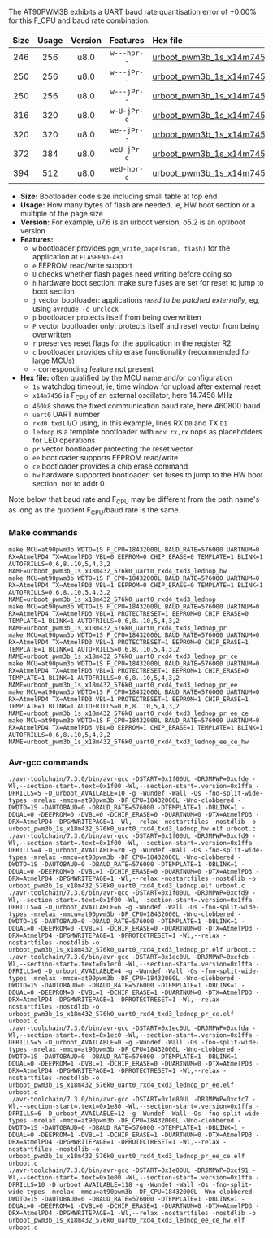 The AT90PWM3B exhibits a UART baud rate quantisation error of +0.00% for this F_CPU and baud rate combination.

|Size|Usage|Version|Features|Hex file|
|:-:|:-:|:-:|:-:|:--|
|246|256|u8.0|`w---hpr--`|[urboot_pwm3b_1s_x14m7456_460k8_uart0_rxd4_txd3_lednop_hw.hex](https://raw.githubusercontent.com/stefanrueger/urboot.hex/main/mcus/at90pwm3b/watchdog_1_s/external_oscillator_x/14m745600_hz/%2B460k8_baud/uart0_rxd4_txd3/lednop/urboot_pwm3b_1s_x14m7456_460k8_uart0_rxd4_txd3_lednop_hw.hex)|
|250|256|u8.0|`w---jPr--`|[urboot_pwm3b_1s_x14m7456_460k8_uart0_rxd4_txd3_lednop.hex](https://raw.githubusercontent.com/stefanrueger/urboot.hex/main/mcus/at90pwm3b/watchdog_1_s/external_oscillator_x/14m745600_hz/%2B460k8_baud/uart0_rxd4_txd3/lednop/urboot_pwm3b_1s_x14m7456_460k8_uart0_rxd4_txd3_lednop.hex)|
|250|256|u8.0|`w---jPr--`|[urboot_pwm3b_1s_x14m7456_460k8_uart0_rxd4_txd3_lednop_pr.hex](https://raw.githubusercontent.com/stefanrueger/urboot.hex/main/mcus/at90pwm3b/watchdog_1_s/external_oscillator_x/14m745600_hz/%2B460k8_baud/uart0_rxd4_txd3/lednop/urboot_pwm3b_1s_x14m7456_460k8_uart0_rxd4_txd3_lednop_pr.hex)|
|316|320|u8.0|`w-U-jPr-c`|[urboot_pwm3b_1s_x14m7456_460k8_uart0_rxd4_txd3_lednop_pr_ce.hex](https://raw.githubusercontent.com/stefanrueger/urboot.hex/main/mcus/at90pwm3b/watchdog_1_s/external_oscillator_x/14m745600_hz/%2B460k8_baud/uart0_rxd4_txd3/lednop/urboot_pwm3b_1s_x14m7456_460k8_uart0_rxd4_txd3_lednop_pr_ce.hex)|
|320|320|u8.0|`we--jPr--`|[urboot_pwm3b_1s_x14m7456_460k8_uart0_rxd4_txd3_lednop_pr_ee.hex](https://raw.githubusercontent.com/stefanrueger/urboot.hex/main/mcus/at90pwm3b/watchdog_1_s/external_oscillator_x/14m745600_hz/%2B460k8_baud/uart0_rxd4_txd3/lednop/urboot_pwm3b_1s_x14m7456_460k8_uart0_rxd4_txd3_lednop_pr_ee.hex)|
|372|384|u8.0|`weU-jPr-c`|[urboot_pwm3b_1s_x14m7456_460k8_uart0_rxd4_txd3_lednop_pr_ee_ce.hex](https://raw.githubusercontent.com/stefanrueger/urboot.hex/main/mcus/at90pwm3b/watchdog_1_s/external_oscillator_x/14m745600_hz/%2B460k8_baud/uart0_rxd4_txd3/lednop/urboot_pwm3b_1s_x14m7456_460k8_uart0_rxd4_txd3_lednop_pr_ee_ce.hex)|
|394|512|u8.0|`weU-hpr-c`|[urboot_pwm3b_1s_x14m7456_460k8_uart0_rxd4_txd3_lednop_ee_ce_hw.hex](https://raw.githubusercontent.com/stefanrueger/urboot.hex/main/mcus/at90pwm3b/watchdog_1_s/external_oscillator_x/14m745600_hz/%2B460k8_baud/uart0_rxd4_txd3/lednop/urboot_pwm3b_1s_x14m7456_460k8_uart0_rxd4_txd3_lednop_ee_ce_hw.hex)|

- **Size:** Bootloader code size including small table at top end
- **Usage:** How many bytes of flash are needed, ie, HW boot section or a multiple of the page size
- **Version:** For example, u7.6 is an urboot version, o5.2 is an optiboot version
- **Features:**
  + `w` bootloader provides `pgm_write_page(sram, flash)` for the application at `FLASHEND-4+1`
  + `e` EEPROM read/write support
  + `U` checks whether flash pages need writing before doing so
  + `h` hardware boot section: make sure fuses are set for reset to jump to boot section
  + `j` vector bootloader: applications *need to be patched externally*, eg, using `avrdude -c urclock`
  + `p` bootloader protects itself from being overwritten
  + `P` vector bootloader only: protects itself and reset vector from being overwritten
  + `r` preserves reset flags for the application in the register R2
  + `c` bootloader provides chip erase functionality (recommended for large MCUs)
  + `-` corresponding feature not present
- **Hex file:** often qualified by the MCU name and/or configuration
  + `1s` watchdog timeout, ie, time window for upload after external reset
  + `x14m7456` is F<sub>CPU</sub> of an external oscillator, here 14.7456 MHz
  + `460k8` shows the fixed communication baud rate, here 460800 baud
  + `uart0` UART number
  + `rxd0 txd1` I/O using, in this example, lines RX `D0` and TX `D1`
  + `lednop` is a template bootloader with `mov rx,rx` nops as placeholders for LED operations
  + `pr` vector bootloader protecting the reset vector
  + `ee` bootloader supports EEPROM read/write
  + `ce` bootloader provides a chip erase command
  + `hw` hardware supported bootloader: set fuses to jump to the HW boot section, not to addr 0


Note below that baud rate and F<sub>CPU</sub> may be different from the path name's as long as the quotient F<sub>CPU</sub>/baud rate is the same.

### Make commands
```
make MCU=at90pwm3b WDTO=1S F_CPU=18432000L BAUD_RATE=576000 UARTNUM=0 RX=AtmelPD4 TX=AtmelPD3 VBL=0 EEPROM=0 CHIP_ERASE=0 TEMPLATE=1 BLINK=1 AUTOFRILLS=0,6,8..10,5,4,3,2 NAME=urboot_pwm3b_1s_x18m432_576k0_uart0_rxd4_txd3_lednop_hw
make MCU=at90pwm3b WDTO=1S F_CPU=18432000L BAUD_RATE=576000 UARTNUM=0 RX=AtmelPD4 TX=AtmelPD3 VBL=1 EEPROM=0 CHIP_ERASE=0 TEMPLATE=1 BLINK=1 AUTOFRILLS=0,6,8..10,5,4,3,2 NAME=urboot_pwm3b_1s_x18m432_576k0_uart0_rxd4_txd3_lednop
make MCU=at90pwm3b WDTO=1S F_CPU=18432000L BAUD_RATE=576000 UARTNUM=0 RX=AtmelPD4 TX=AtmelPD3 VBL=1 PROTECTRESET=1 EEPROM=0 CHIP_ERASE=0 TEMPLATE=1 BLINK=1 AUTOFRILLS=0,6,8..10,5,4,3,2 NAME=urboot_pwm3b_1s_x18m432_576k0_uart0_rxd4_txd3_lednop_pr
make MCU=at90pwm3b WDTO=1S F_CPU=18432000L BAUD_RATE=576000 UARTNUM=0 RX=AtmelPD4 TX=AtmelPD3 VBL=1 PROTECTRESET=1 EEPROM=0 CHIP_ERASE=1 TEMPLATE=1 BLINK=1 AUTOFRILLS=0,6,8..10,5,4,3,2 NAME=urboot_pwm3b_1s_x18m432_576k0_uart0_rxd4_txd3_lednop_pr_ce
make MCU=at90pwm3b WDTO=1S F_CPU=18432000L BAUD_RATE=576000 UARTNUM=0 RX=AtmelPD4 TX=AtmelPD3 VBL=1 PROTECTRESET=1 EEPROM=1 CHIP_ERASE=0 TEMPLATE=1 BLINK=1 AUTOFRILLS=0,6,8..10,5,4,3,2 NAME=urboot_pwm3b_1s_x18m432_576k0_uart0_rxd4_txd3_lednop_pr_ee
make MCU=at90pwm3b WDTO=1S F_CPU=18432000L BAUD_RATE=576000 UARTNUM=0 RX=AtmelPD4 TX=AtmelPD3 VBL=1 PROTECTRESET=1 EEPROM=1 CHIP_ERASE=1 TEMPLATE=1 BLINK=1 AUTOFRILLS=0,6,8..10,5,4,3,2 NAME=urboot_pwm3b_1s_x18m432_576k0_uart0_rxd4_txd3_lednop_pr_ee_ce
make MCU=at90pwm3b WDTO=1S F_CPU=18432000L BAUD_RATE=576000 UARTNUM=0 RX=AtmelPD4 TX=AtmelPD3 VBL=0 EEPROM=1 CHIP_ERASE=1 TEMPLATE=1 BLINK=1 AUTOFRILLS=0,6,8..10,5,4,3,2 NAME=urboot_pwm3b_1s_x18m432_576k0_uart0_rxd4_txd3_lednop_ee_ce_hw
```

### Avr-gcc commands
```
./avr-toolchain/7.3.0/bin/avr-gcc -DSTART=0x1f00UL -DRJMPWP=0xcfde -Wl,--section-start=.text=0x1f00 -Wl,--section-start=.version=0x1ffa -DFRILLS=5 -D_urboot_AVAILABLE=10 -g -Wundef -Wall -Os -fno-split-wide-types -mrelax -mmcu=at90pwm3b -DF_CPU=18432000L -Wno-clobbered -DWDTO=1S -DAUTOBAUD=0 -DBAUD_RATE=576000 -DTEMPLATE=1 -DBLINK=1 -DDUAL=0 -DEEPROM=0 -DVBL=0 -DCHIP_ERASE=0 -DUARTNUM=0 -DTX=AtmelPD3 -DRX=AtmelPD4 -DPGMWRITEPAGE=1 -Wl,--relax -nostartfiles -nostdlib -o urboot_pwm3b_1s_x18m432_576k0_uart0_rxd4_txd3_lednop_hw.elf urboot.c
./avr-toolchain/7.3.0/bin/avr-gcc -DSTART=0x1f00UL -DRJMPWP=0xcfd9 -Wl,--section-start=.text=0x1f00 -Wl,--section-start=.version=0x1ffa -DFRILLS=4 -D_urboot_AVAILABLE=20 -g -Wundef -Wall -Os -fno-split-wide-types -mrelax -mmcu=at90pwm3b -DF_CPU=18432000L -Wno-clobbered -DWDTO=1S -DAUTOBAUD=0 -DBAUD_RATE=576000 -DTEMPLATE=1 -DBLINK=1 -DDUAL=0 -DEEPROM=0 -DVBL=1 -DCHIP_ERASE=0 -DUARTNUM=0 -DTX=AtmelPD3 -DRX=AtmelPD4 -DPGMWRITEPAGE=1 -Wl,--relax -nostartfiles -nostdlib -o urboot_pwm3b_1s_x18m432_576k0_uart0_rxd4_txd3_lednop.elf urboot.c
./avr-toolchain/7.3.0/bin/avr-gcc -DSTART=0x1f00UL -DRJMPWP=0xcfd9 -Wl,--section-start=.text=0x1f00 -Wl,--section-start=.version=0x1ffa -DFRILLS=4 -D_urboot_AVAILABLE=6 -g -Wundef -Wall -Os -fno-split-wide-types -mrelax -mmcu=at90pwm3b -DF_CPU=18432000L -Wno-clobbered -DWDTO=1S -DAUTOBAUD=0 -DBAUD_RATE=576000 -DTEMPLATE=1 -DBLINK=1 -DDUAL=0 -DEEPROM=0 -DVBL=1 -DCHIP_ERASE=0 -DUARTNUM=0 -DTX=AtmelPD3 -DRX=AtmelPD4 -DPGMWRITEPAGE=1 -DPROTECTRESET=1 -Wl,--relax -nostartfiles -nostdlib -o urboot_pwm3b_1s_x18m432_576k0_uart0_rxd4_txd3_lednop_pr.elf urboot.c
./avr-toolchain/7.3.0/bin/avr-gcc -DSTART=0x1ec0UL -DRJMPWP=0xcfcb -Wl,--section-start=.text=0x1ec0 -Wl,--section-start=.version=0x1ffa -DFRILLS=6 -D_urboot_AVAILABLE=4 -g -Wundef -Wall -Os -fno-split-wide-types -mrelax -mmcu=at90pwm3b -DF_CPU=18432000L -Wno-clobbered -DWDTO=1S -DAUTOBAUD=0 -DBAUD_RATE=576000 -DTEMPLATE=1 -DBLINK=1 -DDUAL=0 -DEEPROM=0 -DVBL=1 -DCHIP_ERASE=1 -DUARTNUM=0 -DTX=AtmelPD3 -DRX=AtmelPD4 -DPGMWRITEPAGE=1 -DPROTECTRESET=1 -Wl,--relax -nostartfiles -nostdlib -o urboot_pwm3b_1s_x18m432_576k0_uart0_rxd4_txd3_lednop_pr_ce.elf urboot.c
./avr-toolchain/7.3.0/bin/avr-gcc -DSTART=0x1ec0UL -DRJMPWP=0xcfda -Wl,--section-start=.text=0x1ec0 -Wl,--section-start=.version=0x1ffa -DFRILLS=5 -D_urboot_AVAILABLE=0 -g -Wundef -Wall -Os -fno-split-wide-types -mrelax -mmcu=at90pwm3b -DF_CPU=18432000L -Wno-clobbered -DWDTO=1S -DAUTOBAUD=0 -DBAUD_RATE=576000 -DTEMPLATE=1 -DBLINK=1 -DDUAL=0 -DEEPROM=1 -DVBL=1 -DCHIP_ERASE=0 -DUARTNUM=0 -DTX=AtmelPD3 -DRX=AtmelPD4 -DPGMWRITEPAGE=1 -DPROTECTRESET=1 -Wl,--relax -nostartfiles -nostdlib -o urboot_pwm3b_1s_x18m432_576k0_uart0_rxd4_txd3_lednop_pr_ee.elf urboot.c
./avr-toolchain/7.3.0/bin/avr-gcc -DSTART=0x1e80UL -DRJMPWP=0xcfc7 -Wl,--section-start=.text=0x1e80 -Wl,--section-start=.version=0x1ffa -DFRILLS=6 -D_urboot_AVAILABLE=12 -g -Wundef -Wall -Os -fno-split-wide-types -mrelax -mmcu=at90pwm3b -DF_CPU=18432000L -Wno-clobbered -DWDTO=1S -DAUTOBAUD=0 -DBAUD_RATE=576000 -DTEMPLATE=1 -DBLINK=1 -DDUAL=0 -DEEPROM=1 -DVBL=1 -DCHIP_ERASE=1 -DUARTNUM=0 -DTX=AtmelPD3 -DRX=AtmelPD4 -DPGMWRITEPAGE=1 -DPROTECTRESET=1 -Wl,--relax -nostartfiles -nostdlib -o urboot_pwm3b_1s_x18m432_576k0_uart0_rxd4_txd3_lednop_pr_ee_ce.elf urboot.c
./avr-toolchain/7.3.0/bin/avr-gcc -DSTART=0x1e00UL -DRJMPWP=0xcf91 -Wl,--section-start=.text=0x1e00 -Wl,--section-start=.version=0x1ffa -DFRILLS=10 -D_urboot_AVAILABLE=118 -g -Wundef -Wall -Os -fno-split-wide-types -mrelax -mmcu=at90pwm3b -DF_CPU=18432000L -Wno-clobbered -DWDTO=1S -DAUTOBAUD=0 -DBAUD_RATE=576000 -DTEMPLATE=1 -DBLINK=1 -DDUAL=0 -DEEPROM=1 -DVBL=0 -DCHIP_ERASE=1 -DUARTNUM=0 -DTX=AtmelPD3 -DRX=AtmelPD4 -DPGMWRITEPAGE=1 -Wl,--relax -nostartfiles -nostdlib -o urboot_pwm3b_1s_x18m432_576k0_uart0_rxd4_txd3_lednop_ee_ce_hw.elf urboot.c
```

